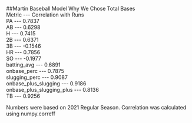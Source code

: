 ##Martin Baseball Model
Why We Chose Total Bases  
Metric --- Correlation with Runs  
PA --- 0.7837  
AB --- 0.6298  
H --- 0.7415  
2B --- 0.6371  
3B --- -0.1546  
HR --- 0.7856  
SO --- -0.1977  
batting_avg --- 0.6891  
onbase_perc --- 0.7875  
slugging_perc --- 0.9087  
onbase_plus_slugging --- 0.9186  
onbase_plus_slugging_plus --- 0.8136  
TB --- 0.9256  

Numbers were based on 2021 Regular Season. Correlation was calculated using numpy.correff